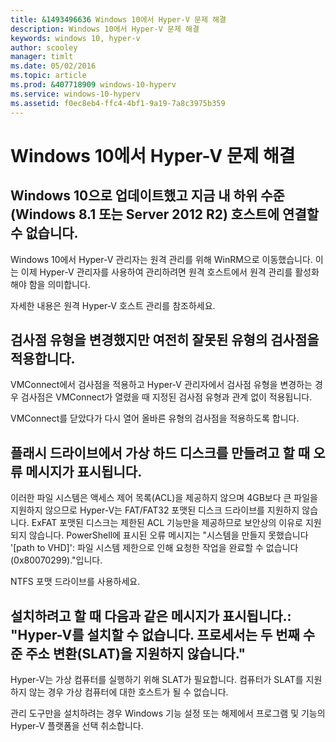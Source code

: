 ```yaml
---
title: &1493496636 Windows 10에서 Hyper-V 문제 해결
description: Windows 10에서 Hyper-V 문제 해결
keywords: windows 10, hyper-v
author: scooley
manager: timlt
ms.date: 05/02/2016
ms.topic: article
ms.prod: &407718909 windows-10-hyperv
ms.service: windows-10-hyperv
ms.assetid: f0ec8eb4-ffc4-4bf1-9a19-7a8c3975b359
---
```


# Windows 10에서 Hyper-V 문제 해결

## Windows 10으로 업데이트했고 지금 내 하위 수준(Windows 8.1 또는 Server 2012 R2) 호스트에 연결할 수 없습니다.

Windows 10에서 Hyper-V 관리자는 원격 관리를 위해 WinRM으로 이동했습니다. 이는 이제 Hyper-V 관리자를 사용하여 관리하려면 원격 호스트에서 원격 관리를 활성화해야 함을 의미합니다.

자세한 내용은 <g id="2CapsExtId1" ctype="x-link"><g id="2CapsExtId2" ctype="x-linkText">원격 Hyper-V 호스트 관리</g><g id="2CapsExtId3" ctype="x-title"></g></g>를 참조하세요.

## 검사점 유형을 변경했지만 여전히 잘못된 유형의 검사점을 적용합니다.

VMConnect에서 검사점을 적용하고 Hyper-V 관리자에서 검사점 유형을 변경하는 경우 검사점은 VMConnect가 열렸을 때 지정된 검사점 유형과 관계 없이 적용됩니다.

VMConnect를 닫았다가 다시 열어 올바른 유형의 검사점을 적용하도록 합니다.

## 플래시 드라이브에서 가상 하드 디스크를 만들려고 할 때 오류 메시지가 표시됩니다.

이러한 파일 시스템은 액세스 제어 목록(ACL)을 제공하지 않으며 4GB보다 큰 파일을 지원하지 않으므로 Hyper-V는 FAT/FAT32 포맷된 디스크 드라이브를 지원하지 않습니다. ExFAT 포맷된 디스크는 제한된 ACL 기능만을 제공하므로 보안상의 이유로 지원되지 않습니다.
PowerShell에 표시된 오류 메시지는 "시스템을 만들지 못했습니다 '\[path to VHD\]': 파일 시스템 제한으로 인해 요청한 작업을 완료할 수 없습니다(0x80070299)."입니다.

NTFS 포맷 드라이브를 사용하세요.

## 설치하려고 할 때 다음과 같은 메시지가 표시됩니다.: "Hyper-V를 설치할 수 없습니다. 프로세서는 두 번째 수준 주소 변환(SLAT)을 지원하지 않습니다."

Hyper-V는 가상 컴퓨터를 실행하기 위해 SLAT가 필요합니다. 컴퓨터가 SLAT를 지원하지 않는 경우 가상 컴퓨터에 대한 호스트가 될 수 없습니다.

관리 도구만을 설치하려는 경우 <g id="6" ctype="x-strong">Windows 기능 설정 또는 해제</g>에서 <g id="4" ctype="x-strong">프로그램 및 기능</g>의 <g id="2" ctype="x-strong">Hyper-V 플랫폼</g>을 선택 취소합니다.






<!--HONumber=May16_HO1-->


